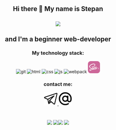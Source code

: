 <h2 align="center">Hi there 👋 My name is Stepan
<br>
<br>
<img src="https://media.giphy.com/media/WTjXuYA2y4o3UZly3W/giphy.gif" width="300">
<br>
<br>
and I'm a beginner web-developer

</h2>

<h3 align="center">My technology stack:</h3>
<p align="center">
<img src="https://camo.githubusercontent.com/fbfcb9e3dc648adc93bef37c718db16c52f617ad055a26de6dc3c21865c3321d/68747470733a2f2f7777772e766563746f726c6f676f2e7a6f6e652f6c6f676f732f6769742d73636d2f6769742d73636d2d69636f6e2e737667" alt="git" width="40" height="40"/>
<img src="https://www.vectorlogo.zone/logos/w3_html5/w3_html5-icon.svg" alt="html" width="40" height="40"/>
<img src="https://www.vectorlogo.zone/logos/w3_css/w3_css-icon.svg" alt="css" width="40" height="40"/>
<img src="https://upload.vectorlogo.zone/logos/javascript/images/239ec8a4-163e-4792-83b6-3f6d96911757.svg" alt="js" width="40" height="40"/>
<img src="https://www.vectorlogo.zone/logos/js_webpack/js_webpack-icon.svg" alt="webpack" width="40" height="40"/>
<img src="https://raw.githubusercontent.com/tandpfun/skill-icons/a50fa57465e82a1147fa512fb3d64cc5902df578/icons/Sass.svg" title="SASS"**alt="SASS" width="40" height="40"/>
</p>

<div align="center">
<h3 >contact me:</h3>
    <a href="https://t.me/burlackoff" target="_blank">
        <img src="./images/telegram.png" width="44px">
    </a>
    <a href="mailto: burlackoff@gmail.com" target="_blank">
        <img src="./images/arroba.png" width="44px">
    </a>
</div>
</p>
<br>
<div align="center">

![](https://github-readme-stats.vercel.app/api?username=burlackoff&show_icons=true&theme=tokyonight)
![](http://github-profile-summary-cards.vercel.app/api/cards/repos-per-language?username=burlackoff&theme=tokyonight)![](http://github-profile-summary-cards.vercel.app/api/cards/stats?username=burlackoff&theme=tokyonight)
![](http://github-profile-summary-cards.vercel.app/api/cards/profile-details?username=burlackoff&theme=tokyonight)

</div>
